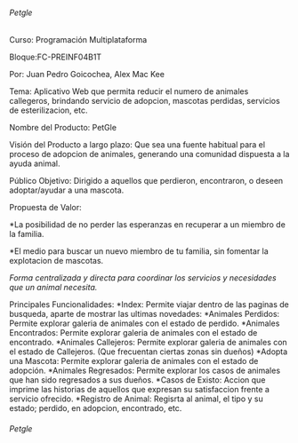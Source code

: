 ###### Petgle

Curso: Programación Multiplataforma

Bloque:FC-PREINF04B1T

Por:
Juan Pedro Goicochea,
Alex Mac Kee

Tema: Aplicativo Web que permita reducir el numero de animales callegeros, brindando servicio de adopcion, mascotas perdidas, servicios de esterilizacion, etc.

Nombre del Producto: PetGle

Visión del Producto a largo plazo: Que sea una fuente habitual para el proceso de adopcion de animales, generando una comunidad dispuesta a la ayuda animal.

Público Objetivo: Dirigido a aquellos que perdieron, encontraron, o deseen adoptar/ayudar a una mascota.

Propuesta de Valor: 

*La posibilidad de no perder las esperanzas en recuperar a un miembro de la familia.

*El medio para buscar un nuevo miembro de tu familia, sin fomentar la explotacion de mascotas.

*Forma centralizada y directa para coordinar los servicios y necesidades que un animal necesita.*


Principales Funcionalidades: 
*Index: Permite viajar dentro de las paginas de busqueda, aparte de mostrar las ultimas novedades:
    *Animales Perdidos: Permite explorar galeria de animales con el estado de perdido.
    *Animales Encontrados: Permite explorar galeria de animales con el estado de encontrado.
    *Animales Callejeros: Permite explorar galeria de animales con el estado de Callejeros. (Que frecuentan ciertas zonas sin dueños)
    *Adopta una Mascota: Permite explorar galeria de animales con el estado de adopción.
    *Animales Regresados: Permite explorar los casos de animales que han sido regresados a sus dueños.
*Casos de Existo: Accion que imprime las historias de aquellos que expresan su satisfaccion frente a servicio ofrecido.
*Registro de Animal: Regisrta al animal, el tipo y su estado; perdido, en adopcion, encontrado, etc. 

###### Petgle
